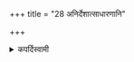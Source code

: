 +++
title = "28 अनिर्देशात्साधारणानि"

+++

<details><summary>कपर्दिस्वामी</summary>


<details>

<details><summary>हरदत्तः</summary>


<details>

<details><summary>Müller</summary>

If no special instruction is given (in the Śruti), the acts are general.
</details>

<details><summary>थिते</summary>

अनिर्देशात्साधारणानि २८
</details>
